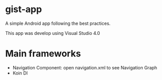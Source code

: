 # gist-app
A simple Android app following the best practices. 

This app was develop using Visual Studio 4.0

# Main frameworks

- Navigation Component: open navigation.xml to see Navigation Graph
- Koin DI  
